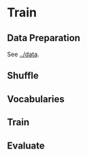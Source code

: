 # Train

## Data Preparation
See [../data](../data).

## Shuffle

## Vocabularies

## Train

## Evaluate
